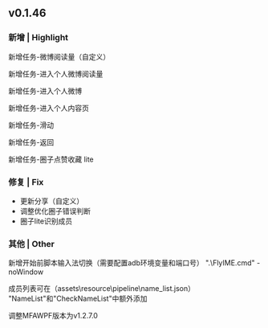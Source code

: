 ## v0.1.46
### 新增 | Highlight

新增任务-微博阅读量（自定义）

新增任务-进入个人微博阅读量

新增任务-进入个人微博

新增任务-进入个人内容页

新增任务-滑动

新增任务-返回

新增任务-圈子点赞收藏 lite

### 修复 | Fix

* 更新分享（自定义）
* 调整优化圈子错误判断
* 圈子lite识别成员

### 其他 | Other

新增开始前脚本输入法切换（需要配置adb环境变量和端口号）
".\FlyIME.cmd" -noWindow

成员列表可在（assets\resource\pipeline\name_list.json）
"NameList"和"CheckNameList"中额外添加

调整MFAWPF版本为v1.2.7.0